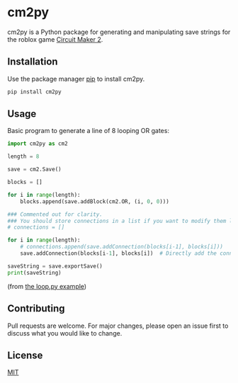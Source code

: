 # cm2py

cm2py is a Python package for generating and manipulating save strings for the roblox game [Circuit Maker 2](https://www.roblox.com/games/6652606416/Circuit-Maker-2).

## Installation

Use the package manager [pip](https://pip.pypa.io/en/stable/) to install cm2py.

```bash
pip install cm2py
```

## Usage

Basic program to generate a line of 8 looping OR gates:

```python
import cm2py as cm2

length = 8

save = cm2.Save()

blocks = []

for i in range(length):
    blocks.append(save.addBlock(cm2.OR, (i, 0, 0)))

### Commented out for clarity. 
### You should store connections in a list if you want to modify them later.
# connections = []  

for i in range(length):
    # connections.append(save.addConnection(blocks[i-1], blocks[i]))
    save.addConnection(blocks[i-1], blocks[i])  # Directly add the connections to the save object

saveString = save.exportSave()
print(saveString)
```
(from [the loop.py example](examples/loop.py))

## Contributing

Pull requests are welcome. For major changes, please open an issue first
to discuss what you would like to change.

## License

[MIT](https://choosealicense.com/licenses/mit/)